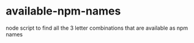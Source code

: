 # available-npm-names
node script to find all the 3 letter combinations that are available as npm names
